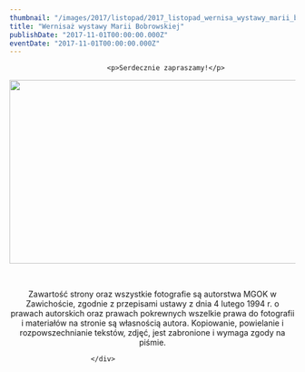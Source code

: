 ```yaml
---
thumbnail: "/images/2017/listopad/2017_listopad_wernisa_wystawy_marii_bobrowskiej_2017_11_wernisa_wystawy_marii_bobrowskiej_plakat-Maria-Bobrowska-1strona.jpg"
title: "Wernisaż wystawy Marii Bobrowskiej"
publishDate: "2017-11-01T00:00:00.000Z"
eventDate: "2017-11-01T00:00:00.000Z"
---
```


<div class="entry-content">
							
							<p>Serdecznie zapraszamy!</p>
<p><img fetchpriority="high" decoding="async" class="aligncenter size-full wp-image-5410" src="/images/2017/listopad/2017_listopad_wernisa_wystawy_marii_bobrowskiej_2017_11_wernisa_wystawy_marii_bobrowskiej_plakat-Maria-Bobrowska-1strona.jpg" alt="" width="800" height="323" srcset="/images/2017/listopad/2017_listopad_wernisa_wystawy_marii_bobrowskiej_2017_11_wernisa_wystawy_marii_bobrowskiej_plakat-Maria-Bobrowska-1strona.jpg 800w, /images/2017/listopad/plakat-Maria-Bobrowska-1strona-300x121.jpg 300w, /images/2017/listopad/plakat-Maria-Bobrowska-1strona-768x310.jpg 768w" sizes="(max-width: 800px) 100vw, 800px"></p>
<p>&nbsp;</p>
<p style="text-align: center;">Zawartość strony oraz wszystkie fotografie są autorstwa MGOK w Zawichoście, zgodnie z przepisami ustawy z dnia 4 lutego 1994 r. o prawach autorskich oraz prawach pokrewnych wszelkie prawa do fotografii i materiałów na stronie są własnością autora. Kopiowanie, powielanie i rozpowszechnianie tekstów, zdjęć, jest zabronione i wymaga zgody na piśmie.</p>
						
						</div>
